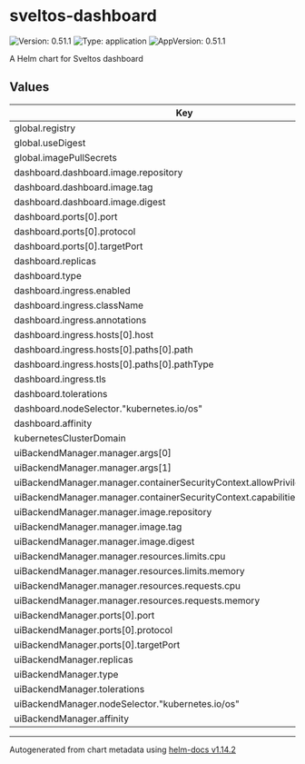 # sveltos-dashboard

![Version: 0.51.1](https://img.shields.io/badge/Version-0.51.1-informational?style=flat-square) ![Type: application](https://img.shields.io/badge/Type-application-informational?style=flat-square) ![AppVersion: 0.51.1](https://img.shields.io/badge/AppVersion-0.51.1-informational?style=flat-square)

A Helm chart for Sveltos dashboard

## Values

| Key | Type | Default | Description |
|-----|------|---------|-------------|
| global.registry | string | `"docker.io"` |  |
| global.useDigest | bool | `false` |  |
| global.imagePullSecrets | list | `[]` |  |
| dashboard.dashboard.image.repository | string | `"projectsveltos/dashboard"` |  |
| dashboard.dashboard.image.tag | string | `"v0.51.1"` |  |
| dashboard.dashboard.image.digest | string | `"sha256:4390d9b49196a7fbdab8f0c18563a62e1a9886f6bc694e6038f667de59c5a6a7"` |  |
| dashboard.ports[0].port | int | `80` |  |
| dashboard.ports[0].protocol | string | `"TCP"` |  |
| dashboard.ports[0].targetPort | int | `5173` |  |
| dashboard.replicas | int | `1` |  |
| dashboard.type | string | `"ClusterIP"` |  |
| dashboard.ingress.enabled | bool | `false` |  |
| dashboard.ingress.className | string | `""` |  |
| dashboard.ingress.annotations | object | `{}` |  |
| dashboard.ingress.hosts[0].host | string | `"dashboard.cluster.local"` |  |
| dashboard.ingress.hosts[0].paths[0].path | string | `"/"` |  |
| dashboard.ingress.hosts[0].paths[0].pathType | string | `"ImplementationSpecific"` |  |
| dashboard.ingress.tls | list | `[]` |  |
| dashboard.tolerations | list | `[]` |  |
| dashboard.nodeSelector."kubernetes.io/os" | string | `"linux"` |  |
| dashboard.affinity | object | `{}` |  |
| kubernetesClusterDomain | string | `"cluster.local"` |  |
| uiBackendManager.manager.args[0] | string | `"--diagnostics-address=:8443"` |  |
| uiBackendManager.manager.args[1] | string | `"--v=5"` |  |
| uiBackendManager.manager.containerSecurityContext.allowPrivilegeEscalation | bool | `false` |  |
| uiBackendManager.manager.containerSecurityContext.capabilities.drop[0] | string | `"ALL"` |  |
| uiBackendManager.manager.image.repository | string | `"projectsveltos/ui-backend"` |  |
| uiBackendManager.manager.image.tag | string | `"v0.51.1"` |  |
| uiBackendManager.manager.image.digest | string | `"sha256:0ffe46f8b7b59f25da3c5427d26e587d66616638f9ab8e1d1717d610295d0aeb"` |  |
| uiBackendManager.manager.resources.limits.cpu | string | `"500m"` |  |
| uiBackendManager.manager.resources.limits.memory | string | `"512Mi"` |  |
| uiBackendManager.manager.resources.requests.cpu | string | `"10m"` |  |
| uiBackendManager.manager.resources.requests.memory | string | `"64Mi"` |  |
| uiBackendManager.ports[0].port | int | `80` |  |
| uiBackendManager.ports[0].protocol | string | `"TCP"` |  |
| uiBackendManager.ports[0].targetPort | int | `8080` |  |
| uiBackendManager.replicas | int | `1` |  |
| uiBackendManager.type | string | `"ClusterIP"` |  |
| uiBackendManager.tolerations | list | `[]` |  |
| uiBackendManager.nodeSelector."kubernetes.io/os" | string | `"linux"` |  |
| uiBackendManager.affinity | object | `{}` |  |

----------------------------------------------
Autogenerated from chart metadata using [helm-docs v1.14.2](https://github.com/norwoodj/helm-docs/releases/v1.14.2)
